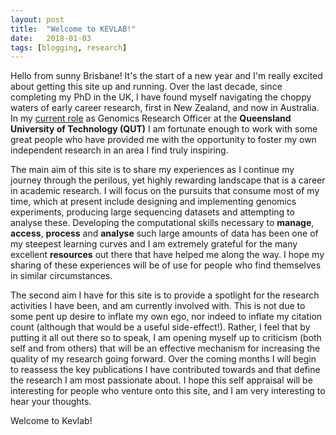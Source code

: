 ```yaml
---
layout: post
title:  "Welcome to KEVLAB!"
date:   2018-01-03
tags: [blogging, research]
---
```


Hello from sunny Brisbane! It's the start of a new year and I'm really excited about getting this site up and running. Over the last decade, since completing my PhD in the UK, I have found myself navigating the choppy waters of early career research, first in New Zealand, and now in Australia. In my [current role](http://staff.qut.edu.au/staff/dudleyk/ "Kevin Dudley QUT staff profile") as Genomics Research Officer at the **Queensland University of Technology (QUT)** I am fortunate enough to work with some great people who have provided me with the opportunity to foster my own independent research in an area I find truly inspiring.

The main aim of this site is to share my experiences as I continue my journey through the perilous, yet highly rewarding landscape that is a career in academic research. I will focus on the pursuits that consume most of my time, which at present include designing and implementing genomics experiments, producing large sequencing datasets and attempting to analyse these. Developing the computational skills necessary to **manage**, **access**, **process** and **analyse** such large amounts of data has been one of my steepest learning curves and I am extremely grateful for the many excellent **resources** out there that have helped me along the way. I hope my sharing of these experiences will be of use for people who find themselves in similar circumstances.

The second aim I have for this site is to provide a spotlight for the research activities I have been, and am currently involved with. This is not due to some pent up desire to inflate my own ego, nor indeed to inflate my citation count (although that would be a useful side-effect!). Rather, I feel that by putting it all out there so to speak, I am opening myself up to criticism (both self and from others) that will be an effective mechanism for increasing the quality of my research going forward. Over the coming months I will begin to reassess the key publications I have contributed towards and that define the research I am most passionate about. I hope this self appraisal will be interesting for people who venture onto this site, and I am very interesting to hear your thoughts.

Welcome to Kevlab!